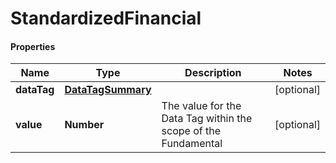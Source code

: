 # StandardizedFinancial

#### Properties
Name | Type | Description | Notes
------------ | ------------- | ------------- | -------------
**dataTag** | [**DataTagSummary**](DataTagSummary.md) |  | [optional] 
**value** | **Number** | The value for the Data Tag within the scope of the Fundamental | [optional] 



